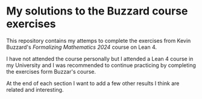 # My solutions to the Buzzard course exercises

This repository contains my attemps to complete the exercises from Kevin Buzzard's _Formalizing Mathematics 2024_ course on Lean 4.

I have not attended the course personally but I attended a Lean 4 course in my University and I was recommended to continue practicing by completing the exercises form Buzzar's course.

At the end of each section I want to add a few other results I think are related and interesting.
